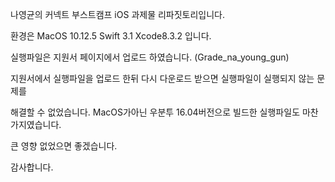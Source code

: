 



나영균의 커넥트 부스트캠프 iOS 과제물 리파짓토리입니다.

환경은 MacOS 10.12.5   Swift 3.1   Xcode8.3.2 입니다.

실행파일은 지원서 페이지에서 업로드 하였습니다. (Grade_na_young_gun)

지원서에서 실행파일을 업로드 한뒤 다시 다운로드 받으면 실행파일이 실행되지 않는 문제를

해결할 수 없었습니다. MacOS가아닌 우분투 16.04버전으로 빌드한 실행파일도 마찬가지였습니다.

큰 영향 없었으면 좋겠습니다.

감사합니다.
